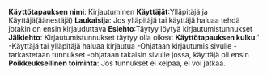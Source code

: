**Käyttötapauksen nimi**: Kirjautuminen
**Käyttäjät**:Ylläpitäjä ja Käyttäjä(äänestäjä)
**Laukaisija**: Jos ylläpitäjä tai käyttäjä haluaa tehdä jotakin on ensin kirjauduttava
**Esiehto**:Täytyy löytyä kirjautumistunnukset
**Jälkiehto**: Kirjautumistunnukset täytyy olla oikeat
**Käyttötapauksen kulku**:'
    -Käyttäjä tai ylläpitäjä haluaa kirjautua
    -Ohjataan kirjautumis sivulle
    -tarkastetaan tunnukset
    -ohjataan takaisin sivulle jossa, käyttäjä oli ensin 
**Poikkeuksellinen toiminta**: Jos tunnukset ei kelpaa, ei voi jatkaa.